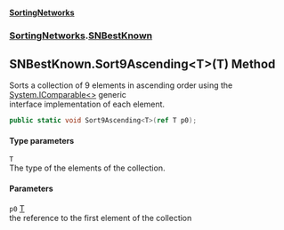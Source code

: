 #### [SortingNetworks](./index.md 'index')
### [SortingNetworks](./SortingNetworks.md 'SortingNetworks').[SNBestKnown](./SortingNetworks-SNBestKnown.md 'SortingNetworks.SNBestKnown')
## SNBestKnown.Sort9Ascending&lt;T&gt;(T) Method
Sorts a collection of 9 elements in ascending order using the [System.IComparable&lt;&gt;](https://docs.microsoft.com/en-us/dotnet/api/System.IComparable-1 'System.IComparable`1') generic  
interface implementation of each element.  
```csharp
public static void Sort9Ascending<T>(ref T p0);
```
#### Type parameters
<a name='SortingNetworks-SNBestKnown-Sort9Ascending-T-(T)-T'></a>
`T`  
The type of the elements of the collection.  
  
#### Parameters
<a name='SortingNetworks-SNBestKnown-Sort9Ascending-T-(T)-p0'></a>
`p0` [T](#SortingNetworks-SNBestKnown-Sort9Ascending-T-(T)-T 'SortingNetworks.SNBestKnown.Sort9Ascending&lt;T&gt;(T).T')  
the reference to the first element of the collection  
  
